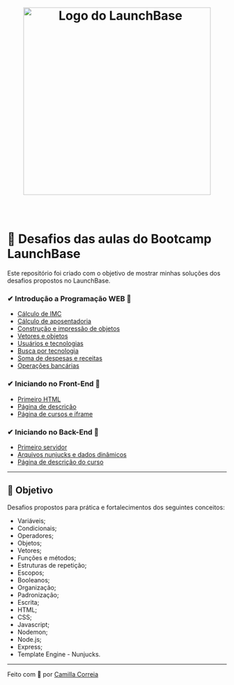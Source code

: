 <h1 align="center">
  <img src="https://camo.githubusercontent.com/268b1344409fac98c4eeda520482b6910c4ddcba/68747470733a2f2f73746f726167652e676f6f676c65617069732e636f6d2f676f6c64656e2d77696e642f626f6f7463616d702d6c61756e6368626173652f6c6f676f2e706e67" width="430px" alt="Logo do LaunchBase">
<p></p>
</h1>

<p>
  &nbsp;
</p>

# :rocket: Desafios das aulas do Bootcamp LaunchBase 

Este repositório foi criado com o objetivo de mostrar minhas soluções dos desafios propostos no LaunchBase.


###  ✔ Introdução a Programação WEB 🚀

- [Cálculo de IMC](https://github.com/camillacorreia/launchbase-bootcamp-desafios/blob/master/introducao-a-programacao-web/1-primeiros-passos-com-JS/calculo-imc.js)
- [Cálculo de aposentadoria](https://github.com/camillacorreia/launchbase-bootcamp-desafios/blob/master/introducao-a-programacao-web/1-primeiros-passos-com-JS/calculo-aposentadoria.js)
- [Construção e impressão de objetos](https://github.com/camillacorreia/launchbase-bootcamp-desafios/blob/master/introducao-a-programacao-web/2-lidando-com-objetos-e-vetores/construcao-e-impressao-de-objetos.js)
- [Vetores e objetos](https://github.com/camillacorreia/launchbase-bootcamp-desafios/blob/master/introducao-a-programacao-web/2-lidando-com-objetos-e-vetores/vetores-e-objetos.js)
- [Usuários e tecnologias](https://github.com/camillacorreia/launchbase-bootcamp-desafios/blob/master/introducao-a-programacao-web/3-funcoes-e-estruturas-de-repeticao/usuarios-tecnologias.js)
- [Busca por tecnologia](https://github.com/camillacorreia/launchbase-bootcamp-desafios/blob/master/introducao-a-programacao-web/3-funcoes-e-estruturas-de-repeticao/busca-tecnologia.js)
- [Soma de despesas e receitas](https://github.com/camillacorreia/launchbase-bootcamp-desafios/blob/master/introducao-a-programacao-web/3-funcoes-e-estruturas-de-repeticao/soma-despesas-receitas.js)
- [Operações bancárias](https://github.com/camillacorreia/launchbase-bootcamp-desafios)

###  ✔ Iniciando no Front-End 🚀

- [Primeiro HTML](https://github.com/camillacorreia/launchbase-bootcamp-desafios/tree/master/iniciando-no-front-end/1-primeiro-html)
- [Página de descrição](https://github.com/camillacorreia/launchbase-bootcamp-desafios/tree/master/iniciando-no-front-end/2-pagina-de-descricao)
- [Página de cursos e iframe](https://github.com/camillacorreia/launchbase-bootcamp-desafios/tree/master/iniciando-no-front-end/3-pagina-de-cursos-e-iframe)

###  ✔ Iniciando no Back-End 🚀

- [Primeiro servidor](https://github.com/camillacorreia)
- [Arquivos nunjucks e dados dinâmicos](https://github.com/camillacorreia)
- [Página de descrição do curso](https://github.com/camillacorreia)

---

## 📌 Objetivo

Desafios propostos para prática e fortalecimentos dos seguintes conceitos:

- Variáveis;
- Condicionais;
- Operadores;
- Objetos;
- Vetores;
- Funções e métodos;
- Estruturas de repetição;
- Escopos;
- Booleanos;
- Organização;
- Padronização;
- Escrita;
- HTML;
- CSS;
- Javascript;
- Nodemon;
- Node.js;
- Express;
- Template Engine - Nunjucks.

---

Feito com 💜 por [Camilla Correia](https://www.linkedin.com/in/camilla-correia-3203a3139/)
